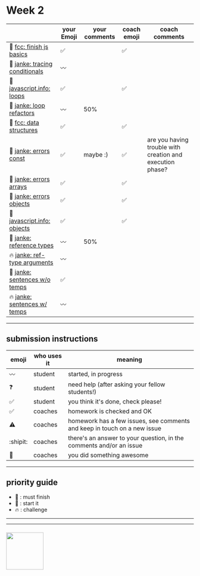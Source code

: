 # Week 2

|  | your Emoji | your comments | coach emoji | coach comments |
| --- | --- | --- | --- | --- |
| :seedling: [fcc: finish js basics](./fcc-basic-js-pt-2.md) | :white_check_mark:| | :white_check_mark: | |
| :dash: [janke: tracing conditionals](./js-tracing-conditionals.md) | :wavy_dash:| | | |
| :seedling: [javascript.info: loops](./jsinfo-loops.md) |:white_check_mark: | |:white_check_mark: | |
| :dash: [janke: loop refactors](./jl-loop-refactors.md) | :wavy_dash:| 50% | | |
| :seedling: [fcc: data structures](./fcc-data-structures.md) |:white_check_mark:  | | :white_check_mark: | |
| :seedling: [janke: errors const](./jl-errors-const.md) |:white_check_mark: | maybe :)| :white_check_mark: | are you having trouble with creation and execution phase?  |
| :seedling: [janke: errors arrays](./jl-errors-arrays.md) |:white_check_mark: | | :white_check_mark: | |
| :seedling: [janke: errors objects](./jl-errors-objects.md) | :white_check_mark:| | :white_check_mark: | |
| :seedling: [javascript.info: objects](./jsinfo-objects.md) | :white_check_mark:| | :white_check_mark: | |
| :dash: [janke: reference types](./jl-reference-types.md) | :wavy_dash:| 50% | | |
| :fire: [janke: ref-type arguments](./jl-functions-ref-type-args.md) | :wavy_dash:| | | |
| :dash: [janke: sentences w/o temps](./jl-variables-sentences-1.md) |:white_check_mark:| | | |
| :fire: [janke: sentences w/ temps](./jl-variables-sentences-2.md) | :wavy_dash:| | | |



---


## submission instructions

| emoji | who uses it | meaning |
| --- | --- | --- |
|  :wavy_dash: | student | started, in progress  | 
| :question: | student | need help (after asking your fellow students!) | 
| :white_check_mark: | student | you think it's done, check please! | 
| :white_check_mark: | coaches | homework is checked and OK |
| :warning: | coaches | homework has a few issues, see comments and keep in touch on a new issue |
| :shipit: | coaches | there's an answer to your question, in the comments and/or an issue  | 
| :star2: | coaches | you did something awesome |

---

## priority guide

* :seedling: : must finish
* :dash: : start it
* :fire: : challenge

___
___
### <a href="https://hackyourfuture.be" target="_blank"><img src="https://pbs.twimg.com/profile_images/984474625009741824/Bs_qKx6-_400x400.jpg" width="100" height="100"></img></a>
